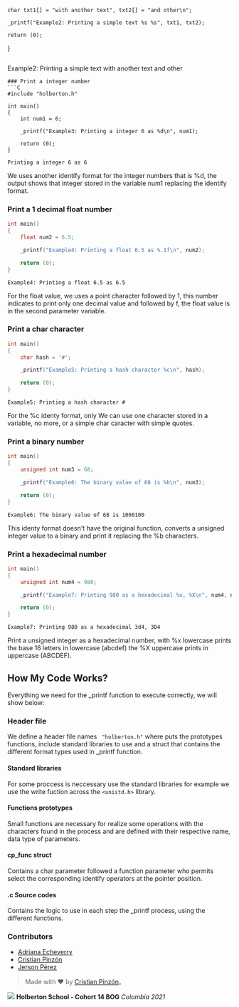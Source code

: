 	char txt1[] = "with another text", txt2[] = "and other\n";

	_printf("Example2: Printing a simple text %s %s", txt1, txt2);

	return (0);
}
```
```
Example2: Printing a simple text with another text and other

```
### Print a integer number
```C
#include "holberton.h"

int main()
{
	int num1 = 6; 

	_printf("Example3: Printing a integer 6 as %d\n", num1);

	return (0);
}
```
```
Printing a integer 6 as 6

```
We uses another identify format for the integer numbers that is %d, the output shows that integer stored in the variable num1 replacing the identify format.
### Print a 1 decimal float number 
```C
int main()
{
	float num2 = 6.5; 

	_printf("Example4: Printing a float 6.5 as %.1f\n", num2);

	return (0);
}
```
```
Example4: Printing a float 6.5 as 6.5

```
For the float value, we uses a point character followed by 1, this number indicates to print only one decimal value and followed by f, the float value is in the second parameter variable.

### Print a char character
```C
int main()
{
	char hash = '#'; 

	_printf("Example5: Printing a hash character %c\n", hash);

	return (0);
}
```
```
Example5: Printing a hash character #

```
For the %c identy format, only We can use one character stored in a variable, no more, or a simple char caracter with simple quotes.

### Print a binary number
```C
int main()
{
	unsigned int num3 = 68; 

	_printf("Example6: The binary value of 68 is %b\n", num3);

	return (0);
}
```
```
Example6: The binary value of 68 is 1000100

```
This identy format doesn't have the original function, converts a unsigned integer value to a binary and print it replacing the %b characters.

### Print a hexadecimal number
```C
int main()
{
	unsigned int num4 = 980;

	_printf("Example7: Printing 980 as a hexadecimal %x, %X\n", num4, num4);

	return (0);
}
```
```
Example7: Printing 980 as a hexadecimal 3d4, 3D4

```
Print a unsigned integer as a hexadecimal number, with %x lowercase prints the base 16 letters in lowercase (abcdef) the %X uppercase prints in uppercase (ABCDEF).

## How My Code Works?
Everything we need for the _printf function to execute correctly, we will show below:

### Header file
We define a header file names ` "holberton.h"`  where puts the prototypes functions, include standard libraries to use and a struct that contains the different format types used in _printf function.

#### Standard libraries
For some proccess is neccessary use the standard libraries for example we use the write fuction across the `<unistd.h>` library.

#### Functions prototypes
Small functions are necessary for realize some operations with the characters found in the process and are defined with their respective name, data type of parameters.

#### cp_func struct
Contains a char parameter followed a function parameter who permits select the corresponding identify operators at the pointer position.

#### .c Source codes
Contains the logic to use in each step the _printf process, using the different functions.

### Contributors
- [Adriana Echeverry ](https://github.com/adri_er)
- [Cristian Pinzón ](https://github.com/faykris)
- [Jerson Pérez ](https://github.com/jperez90)

> Made with ❤ by  [Cristian Pinzón](https://github.com/faykris)。

![](https://www.holbertonschool.com/holberton-logo.png)
**Holberton School - Cohort 14 BOG**
*Colombia 2021*